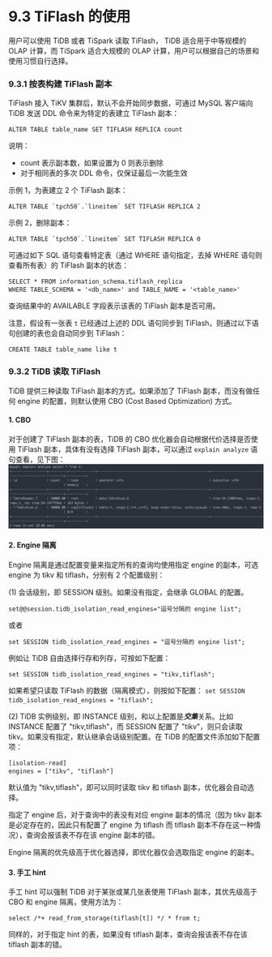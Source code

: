 # 9.3 TiFlash 的使用
用户可以使用 TiDB 或者 TiSpark 读取 TiFlash， TiDB 适合用于中等规模的 OLAP 计算，而 TiSpark 适合大规模的 OLAP 计算，用户可以根据自己的场景和使用习惯自行选择。

### 9.3.1 按表构建 TiFlash 副本
TiFlash 接入 TiKV 集群后，默认不会开始同步数据，可通过 MySQL 客户端向 TiDB 发送 DDL 命令来为特定的表建立 TiFlash 副本：
```
ALTER TABLE ​table_name​ SET TIFLASH REPLICA ​count​ 
```
说明：
* count 表示副本数，如果设置为 0 则表示删除
* 对于相同表的多次 DDL 命令，仅保证最后一次能生效

示例 1，为表建立 2 个 TiFlash 副本：
```
ALTER TABLE `tpch50`.`lineitem` SET TIFLASH REPLICA 2
```

示例 2，删除副本：
```
ALTER TABLE `tpch50`.`lineitem` SET TIFLASH REPLICA 0
```

可通过如下 SQL 语句查看特定表（通过 WHERE 语句指定，去掉 WHERE 语句则查看所有表）的 TiFlash 副本的状态：
```
SELECT * FROM information_schema.tiflash_replica
WHERE TABLE_SCHEMA = '<db_name>' and TABLE_NAME = '<table_name>'
```
查询结果中的 AVAILABLE 字段表示该表的 TiFlash 副本是否可用。

注意，假设有一张表 `t` 已经通过上述的 DDL 语句同步到 TiFlash，则通过以下语句创建的表也会自动同步到 TiFlash：
```
CREATE TABLE table_name like t
```

### 9.3.2 TiDB 读取 TiFlash
TiDB 提供三种读取 TiFlash 副本的方式。如果添加了 TiFlash 副本，而没有做任何 engine 的配置，则默认使用 CBO (Cost Based Optimization) 方式。

#### 1. CBO
对于创建了 TiFlash 副本的表，TiDB 的 CBO 优化器会自动根据代价选择是否使用 TiFlash 副本，具体有没有选择 TiFlash 副本，可以通过 `explain analyze` 语句查看，见下图：
![1.png](/res/session1/chapter9/tiflash-in-action/1.png)


#### 2. Engine 隔离
Engine 隔离是通过配置变量来指定所有的查询均使用指定 engine 的副本，可选 engine 为 tikv 和 tiflash，分别有 2 个配置级别：

(1) 会话级别，即 SESSION 级别。如果没有指定，会继承 GLOBAL 的配置。

```
set@@session.tidb_isolation_read_engines="逗号分隔的 engine list";
```
或者
```
set SESSION tidb_isolation_read_engines = "逗号分隔的 engine list";
```

例如让 TiDB 自由选择行存和列存，可按如下配置：
```
set SESSION tidb_isolation_read_engines = "tikv,tiflash";
```

如果希望只读取 TiFlash 的数据（隔离模式），则按如下配置：
`set SESSION tidb_isolation_read_engines = "tiflash";`

(2) TiDB 实例级别，即 INSTANCE 级别，和以上配置是***交集***关系。比如 INSTANCE 配置了 "tikv,tiflash"，而 SESSION 配置了 "tikv"，则只会读取 tikv。如果没有指定，默认继承会话级别配置。在 TiDB 的配置文件添加如下配置项：
```
[isolation-read]
engines = ["tikv", "tiflash"]
```

默认值为 "tikv,tiflash"，即可以同时读取 tikv 和 tiflash 副本，优化器会自动选择。

指定了 engine 后，对于查询中的表没有对应 engine 副本的情况（因为 tikv 副本是必定存在的，因此只有配置了 engine 为 tiflash 而 tiflash 副本不存在这一种情况），查询会报该表不存在该 engine 副本的错。

Engine 隔离的优先级高于优化器选择，即优化器仅会选取指定 engine 的副本。

#### 3. 手工 hint
手工 hint 可以强制 TiDB 对于某张或某几张表使用 TiFlash 副本，其优先级高于 CBO 和 engine 隔离，使用方法为：
```
select /*+ read_from_storage(tiflash[t]) */ * from t;
```

同样的，对于指定 hint 的表，如果没有 tiflash 副本，查询会报该表不存在该 tiflash 副本的错。

